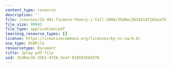 ```yaml
---
content_type: resource
description: ''
file: /courses/15-401-finance-theory-i-fall-2008/35d8ec3b356147262ea791018250d376_hyc8h5T76BE.pdf
file_size: 99943
file_type: application/pdf
learning_resource_types: []
license: https://creativecommons.org/licenses/by-nc-sa/4.0/
ocw_type: OCWFile
resourcetype: Document
title: 3play pdf file
uid: 35d8ec3b-3561-4726-2ea7-91018250d376
---
```

